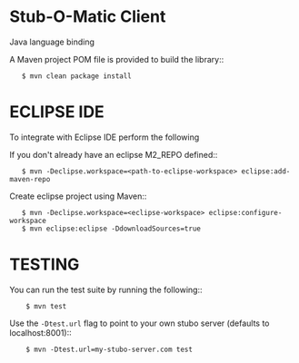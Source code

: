 Stub-O-Matic Client
===================

Java language binding

A Maven project POM file is provided to build the library::

       $ mvn clean package install

ECLIPSE IDE
===========

To integrate with Eclipse IDE perform the following 

If you don't already have an eclipse M2_REPO defined::

       $ mvn -Declipse.workspace=<path-to-eclipse-workspace> eclipse:add-maven-repo

Create eclipse project using Maven:: 

       $ mvn -Declipse.workspace=<eclipse-workspace> eclipse:configure-workspace  
       $ mvn eclipse:eclipse -DdownloadSources=true

TESTING
=======

You can run the test suite by running the following:: 

        $ mvn test

Use the ``-Dtest.url`` flag to point to your own stubo server (defaults to localhost:8001)::

        $ mvn -Dtest.url=my-stubo-server.com test 
